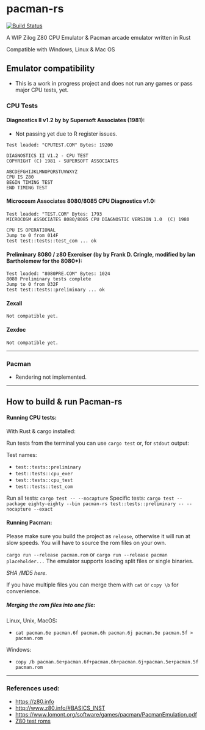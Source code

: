 # pacman-rs

[![Build Status](https://travis-ci.com/stianeklund/pacman-rs.svg?branch-master)](https://travis-ci.com/stianeklund/pacman-rs)

A WIP Zilog Z80 CPU Emulator & Pacman arcade emulator written in Rust

Compatible with Windows, Linux & Mac OS


## Emulator compatibility

* This is a work in progress project and does not run any games or pass major CPU tests, yet.



### CPU Tests

#### Diagnostics II v1.2 by by Supersoft Associates (1981):

* Not passing yet due to R register issues.
```
Test loaded: "CPUTEST.COM" Bytes: 19200

DIAGNOSTICS II V1.2 - CPU TEST
COPYRIGHT (C) 1981 - SUPERSOFT ASSOCIATES

ABCDEFGHIJKLMNOPQRSTUVWXYZ
CPU IS Z80
BEGIN TIMING TEST
END TIMING TEST
```


#### Microcosm Associates 8080/8085 CPU Diagnostics v1.0:
```
Test loaded: "TEST.COM" Bytes: 1793
MICROCOSM ASSOCIATES 8080/8085 CPU DIAGNOSTIC VERSION 1.0  (C) 1980

CPU IS OPERATIONAL
Jump to 0 from 014F
test test::tests::test_com ... ok
```

#### Preliminary 8080 / z80 Exerciser (by by Frank D. Cringle, modified by Ian Bartholemew for the 8080*):
``` 
Test loaded: "8080PRE.COM" Bytes: 1024
8080 Preliminary tests complete
Jump to 0 from 032F
test test::tests::preliminary ... ok
```

#### Zexall

```
Not compatible yet.
```
#### Zexdoc

```
Not compatible yet.
```
--- 


### Pacman 

* Rendering not implemented.


---

## How to build & run Pacman-rs

#### Running CPU tests:

With Rust & cargo installed:

Run tests from the terminal you can use `cargo test` or, for `stdout` output:

Test names:
* `test::tests::preliminary`
* `test::tests::cpu_exer`
* `test::tests::cpu_test`
* `test::tests::test_com`


Run all tests: `cargo test -- --nocapture`
Specific tests: `cargo test --package eighty-eighty --bin pacman-rs test::tests::preliminary -- --nocapture --exact`

#### Running Pacman:
Please make sure you build the project as `release`, otherwise it will run at slow speeds.
You will have to source the rom files on your own.

`cargo run --release pacman.rom` or `cargo run --release pacman placeholder...`
The emulator supports loading split files or single binaries.

*SHA /MD5 here.*


If you have multiple files you can merge them with `cat` or `copy \b` for convenience.

##### Merging the rom files into one file:

Linux, Unix, MacOS: 

* `cat pacman.6e pacman.6f pacman.6h pacman.6j pacman.5e pacman.5f > pacman.rom`

Windows:
* `copy /b pacman.6e+pacman.6f+pacman.6h+pacman.6j+pacman.5e+pacman.5f pacman.rom`


---

### References used:

* https://z80.info
* http://www.z80.info/#BASICS_INST
* https://www.lomont.org/software/games/pacman/PacmanEmulation.pdf
* [Z80 test roms](http://mdfs.net/Software/Z80/Exerciser/)
